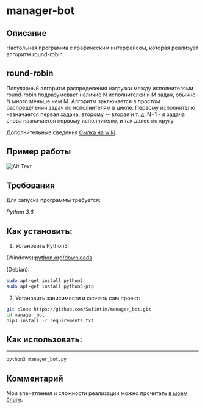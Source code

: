 # manager-bot

## Описание
Настольная программа с графическим интерфейсом, которая реализует алгоритм round-robin.

## round-robin
Популярный алгоритм распределения нагрузки между исполнителями round-robin подразумевает наличие N исполнителей
 и M задач, обычно N много меньше чем M. Алгоритм заключается в простом распределении задач по исполнителям в цикле.
  Первому исполнителю назначается первая задача, второму -- вторая и т. д. N+1 - я задача снова назначается первому исполнителю, и так далее по кругу.

Дополнительные сведения [Сылка на wiki](https://ru.wikipedia.org/wiki/Round-robin).


## Пример работы
![Alt Text](http://ipic.su/img/img7/fs/show.1558441364.gif)

## Требования

Для запуска программы требуется:

_Python 3.6_

## Как установить:

1. Установить Python3:

(Windows):[python.org/downloads](https://www.python.org/downloads/windows/)

(Debian):
```sh
sudo apt-get install python3
sudo apt-get install python3-pip
```
2. Установить зависимости и скачать сам проект:

```sh
git clone https://github.com/Safintim/manager_bot.git
cd manager_bot
pip3 install -r requirements.txt
```

## Как использовать: 
***
```sh
python3 manager_bot.py
```

## Комментарий
Мои впечатления и сложности реализации можно прочитать
[ в моем блоге](https://waytoperfection291100265.wordpress.com/2018/10/27/25-%D0%BF%D1%80%D0%BE%D0%B5%D0%BA%D1%82-%D0%BC%D0%B5%D0%BD%D0%B5%D0%B4%D0%B6%D0%B5%D1%80-%D0%B1%D0%BE%D1%82/).